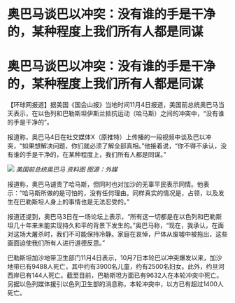 # 奥巴马谈巴以冲突：没有谁的手是干净的，某种程度上我们所有人都是同谋

# 奥巴马谈巴以冲突：没有谁的手是干净的，某种程度上我们所有人都是同谋

【环球网报道】据美国《国会山报》当地时间11月4日报道，美国前总统奥巴马当天表示，在以色列和巴勒斯坦伊斯兰抵抗运动（哈马斯）之间的冲突中，“没有谁的手是干净的”。

报道称，奥巴马4日在社交媒体X（原推特）上传播的一段视频中谈及巴以冲突，“如果想解决问题，你们就必须了解全部真相。”他接着说，“你不得不承认，没有谁的手是干净的，在某种程度上，我们所有人都是同谋。”

![](https://inews.gtimg.com/om_bt/OP3tlL_JXgZ5JayeLufOdPCZlDcGbVJYoOnvCitng9eyUAA/1000)
_美国前总统奥巴马 资料图 图源：外媒_

报道称，奥巴马谴责了哈马斯，但同时也对加沙的无辜平民表示同情。他表示：“哈马斯所做的是可怕的，没有任何理由。同样真实的情况是，占领，以及发生在巴勒斯坦人身上的事情也是无法忍受的。”

报道还提到，奥巴马3日在一场论坛上表示，“所有这一切都是在以色列和巴勒斯坦几十年来未能实现持久和平的背景下发生的。”奥巴马称，“现在，我承认，在面对这场大屠杀时，我们不可能保持冷静。家庭在哀悼，尸体从废墟中被拖出，这些画面迫使我们所有人进行道德反思。”

巴勒斯坦加沙地带卫生部门11月4日表示，10月7日本轮巴以冲突爆发以来，加沙地带已有9488人死亡，其中约有3900名儿童，约有2500名妇女。此外，约旦河西岸已有144人死亡。截至目前，巴勒斯坦方面已有9632人在本轮冲突中死亡。另据以色列媒体援引以色列卫生部的消息称，本轮冲突中，以方已有超过1400人死亡。


